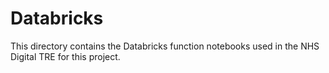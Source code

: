 # Databricks

This directory contains the Databricks function notebooks used in the NHS Digital TRE for this project.
